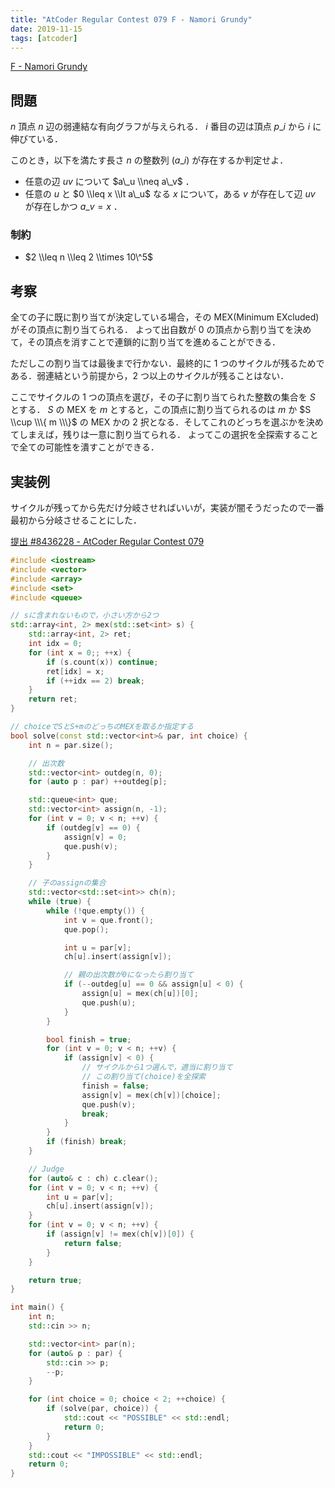 ```yaml
---
title: "AtCoder Regular Contest 079 F - Namori Grundy"
date: 2019-11-15
tags: [atcoder]
---
```


[F - Namori Grundy](https://atcoder.jp/contests/arc079/tasks/arc079_d)

## 問題

$n$ 頂点 $n$ 辺の弱連結な有向グラフが与えられる． $i$ 番目の辺は頂点 $p\_i$ から $i$ に伸びている．

このとき，以下を満たす長さ $n$ の整数列 $(a\_i)$ が存在するか判定せよ．

- 任意の辺 $uv$ について $a\_u \\neq a\_v$ ．
- 任意の $u$ と $0 \\leq x \\lt a\_u$ なる $x$ について，ある $v$ が存在して辺 $uv$ が存在しかつ $a\_v = x$ ．

### 制約

- $2 \\leq n \\leq 2 \\times 10\^5$

## 考察

全ての子に既に割り当てが決定している場合，その MEX(Minimum EXcluded)がその頂点に割り当てられる．
よって出自数が 0 の頂点から割り当てを決めて，その頂点を消すことで連鎖的に割り当てを進めることができる．

ただしこの割り当ては最後まで行かない．最終的に 1 つのサイクルが残るためである．弱連結という前提から，2 つ以上のサイクルが残ることはない．

ここでサイクルの 1 つの頂点を選び，その子に割り当てられた整数の集合を $S$ とする． $S$ の MEX を $m$ とすると，この頂点に割り当てられるのは $m$ か $S \\cup \\\{ m \\\}$ の MEX かの 2 択となる．そしてこれのどっちを選ぶかを決めてしまえば，残りは一意に割り当てられる．
よってこの選択を全探索することで全ての可能性を潰すことができる．

## 実装例

サイクルが残ってから先だけ分岐させればいいが，実装が闇そうだったので一番最初から分岐させることにした．

[提出 #8436228 - AtCoder Regular Contest 079](https://atcoder.jp/contests/arc079/submissions/8436228)

```cpp
#include <iostream>
#include <vector>
#include <array>
#include <set>
#include <queue>

// sに含まれないもので，小さい方から2つ
std::array<int, 2> mex(std::set<int> s) {
    std::array<int, 2> ret;
    int idx = 0;
    for (int x = 0;; ++x) {
        if (s.count(x)) continue;
        ret[idx] = x;
        if (++idx == 2) break;
    }
    return ret;
}

// choiceでSとS+mのどっちのMEXを取るか指定する
bool solve(const std::vector<int>& par, int choice) {
    int n = par.size();

    // 出次数
    std::vector<int> outdeg(n, 0);
    for (auto p : par) ++outdeg[p];

    std::queue<int> que;
    std::vector<int> assign(n, -1);
    for (int v = 0; v < n; ++v) {
        if (outdeg[v] == 0) {
            assign[v] = 0;
            que.push(v);
        }
    }

    // 子のassignの集合
    std::vector<std::set<int>> ch(n);
    while (true) {
        while (!que.empty()) {
            int v = que.front();
            que.pop();

            int u = par[v];
            ch[u].insert(assign[v]);

            // 親の出次数が0になったら割り当て
            if (--outdeg[u] == 0 && assign[u] < 0) {
                assign[u] = mex(ch[u])[0];
                que.push(u);
            }
        }

        bool finish = true;
        for (int v = 0; v < n; ++v) {
            if (assign[v] < 0) {
                // サイクルから1つ選んで，適当に割り当て
                // この割り当て(choice)を全探索
                finish = false;
                assign[v] = mex(ch[v])[choice];
                que.push(v);
                break;
            }
        }
        if (finish) break;
    }

    // Judge
    for (auto& c : ch) c.clear();
    for (int v = 0; v < n; ++v) {
        int u = par[v];
        ch[u].insert(assign[v]);
    }
    for (int v = 0; v < n; ++v) {
        if (assign[v] != mex(ch[v])[0]) {
            return false;
        }
    }

    return true;
}

int main() {
    int n;
    std::cin >> n;

    std::vector<int> par(n);
    for (auto& p : par) {
        std::cin >> p;
        --p;
    }

    for (int choice = 0; choice < 2; ++choice) {
        if (solve(par, choice)) {
            std::cout << "POSSIBLE" << std::endl;
            return 0;
        }
    }
    std::cout << "IMPOSSIBLE" << std::endl;
    return 0;
}
```

